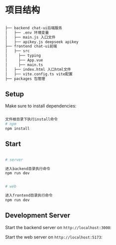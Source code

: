 # 项目结构
```bash

├── backend chat-ui后端服务
│   ├── .env 环境变量
│   ├── main.js 入口文件
│   ├── apikey.js deepseek apikey 
├── frontend chat-ui前端
│   ├── src
│     ├── typing
│     ├── App.vue
│     ├── main.ts
│   ├── index.html 入口html文件
│   ├── vite.config.ts vite配置
├── packages 包管理

```

## Setup

Make sure to install dependencies:

```bash

文件根目录下执行install命令
# npm
npm install

```

## Start

```bash

# server

进入backend目录执行命令
npm run dev


# web

进入frontend目录执行命令
npm run dev
```



## Development Server

Start the backend server on `http://localhost:3000`:

Start the web server on `http://localhost:5173`: